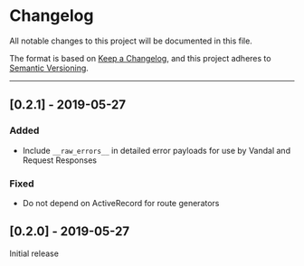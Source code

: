 # Changelog

All notable changes to this project will be documented in this file.

The format is based on [Keep a Changelog](https://keepachangelog.com/en/1.0.0/),
and this project adheres to [Semantic Versioning](https://semver.org/spec/v2.0.0.html).

---

## [0.2.1] - 2019-05-27
### Added
- Include `__raw_errors__` in detailed error payloads for use by Vandal and Request Responses

### Fixed
- Do not depend on ActiveRecord for route generators

## [0.2.0] - 2019-05-27

Initial release
